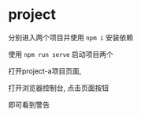 # project

分别进入两个项目并使用 `npm i` 安装依赖

使用 `npm run serve` 启动项目两个

打开project-a项目页面,

打开浏览器控制台, 点击页面按钮

即可看到警告

